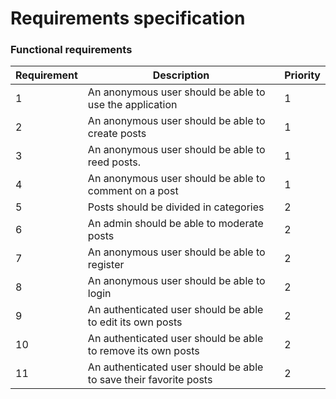 # Requirements specification
### **Functional requirements**

| Requirement | Description | Priority |
|------|-------------|-----------|
| 1 | An anonymous user should be able to use the application | 1 |
| 2 | An anonymous user should be able to create posts | 1 |
| 3 | An anonymous user should be able to reed posts. | 1 |
| 4 | An anonymous user should be able to comment on a post | 1 |
| 5 | Posts should be divided in categories | 2 |
| 6 | An admin should be able to moderate posts | 2 |
| 7 | An anonymous user should be able to register | 2 |
| 8 | An anonymous user should be able to login | 2 |
| 9 | An authenticated user should be able to edit its own posts | 2 |
| 10 | An authenticated user should be able to remove its own posts | 2 |
| 11 | An authenticated user should be able to save their favorite posts | 2 |